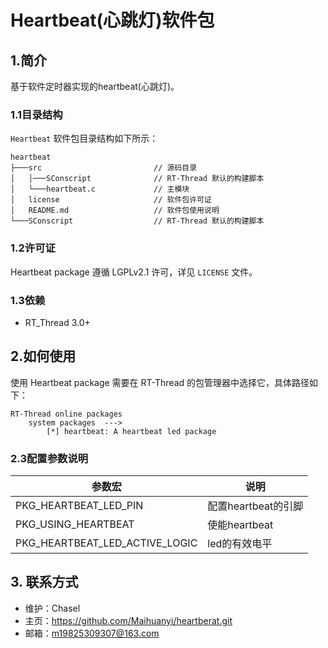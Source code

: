 # Heartbeat(心跳灯)软件包
## 1.简介

基于软件定时器实现的heartbeat(心跳灯)。

### 1.1目录结构

`Heartbeat` 软件包目录结构如下所示：

``` 
heartbeat
├───src                         // 源码目录
│   │───SConscript              // RT-Thread 默认的构建脚本
│   └───heartbeat.c             // 主模块
│   license                     // 软件包许可证
│   README.md                   // 软件包使用说明
└───SConscript                  // RT-Thread 默认的构建脚本
```

### 1.2许可证

 Heartbeat package 遵循 LGPLv2.1 许可，详见 `LICENSE` 文件。

### 1.3依赖

- RT_Thread 3.0+

## 2.如何使用
使用 Heartbeat package 需要在 RT-Thread 的包管理器中选择它，具体路径如下：
```
RT-Thread online packages
    system packages  --->
        [*] heartbeat: A heartbeat led package
```

### 2.3配置参数说明

| 参数宏 | 说明 |
| ---- | ---- |
| PKG_HEARTBEAT_LED_PIN 		 | 配置heartbeat的引脚
| PKG_USING_HEARTBEAT 	       	 | 使能heartbeat
| PKG_HEARTBEAT_LED_ACTIVE_LOGIC | led的有效电平

## 3. 联系方式

* 维护：Chasel
* 主页：https://github.com/Maihuanyi/heartberat.git
* 邮箱：m19825309307@163.com
